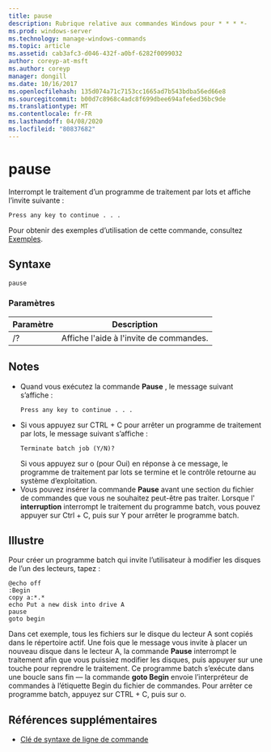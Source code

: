 ```yaml
---
title: pause
description: Rubrique relative aux commandes Windows pour * * * *-
ms.prod: windows-server
ms.technology: manage-windows-commands
ms.topic: article
ms.assetid: cab3afc3-d046-432f-a0bf-6282f0099032
author: coreyp-at-msft
ms.author: coreyp
manager: dongill
ms.date: 10/16/2017
ms.openlocfilehash: 135d074a71c7153cc1665ad7b543bdba56ed66e8
ms.sourcegitcommit: b00d7c8968c4adc8f699dbee694afe6ed36bc9de
ms.translationtype: MT
ms.contentlocale: fr-FR
ms.lasthandoff: 04/08/2020
ms.locfileid: "80837682"
---
```

# <a name="pause"></a>pause



Interrompt le traitement d’un programme de traitement par lots et affiche l’invite suivante :
```
Press any key to continue . . .
```
Pour obtenir des exemples d’utilisation de cette commande, consultez [Exemples](#BKMK_examples).

## <a name="syntax"></a>Syntaxe

```
pause
```

### <a name="parameters"></a>Paramètres

|Paramètre|Description|
|---------|-----------|
|/?|Affiche l'aide à l'invite de commandes.|

## <a name="remarks"></a>Notes

- Quand vous exécutez la commande **Pause** , le message suivant s’affiche :  
  ```
  Press any key to continue . . .
  ```  
- Si vous appuyez sur CTRL + C pour arrêter un programme de traitement par lots, le message suivant s’affiche :  
  ```
  Terminate batch job (Y/N)?
  ```  
  Si vous appuyez sur o (pour Oui) en réponse à ce message, le programme de traitement par lots se termine et le contrôle retourne au système d’exploitation.
- Vous pouvez insérer la commande **Pause** avant une section du fichier de commandes que vous ne souhaitez peut-être pas traiter. Lorsque l' **interruption** interrompt le traitement du programme batch, vous pouvez appuyer sur Ctrl + C, puis sur Y pour arrêter le programme batch.

## <a name="examples"></a><a name=BKMK_examples></a>Illustre

Pour créer un programme batch qui invite l’utilisateur à modifier les disques de l’un des lecteurs, tapez :
```
@echo off 
:Begin 
copy a:*.* 
echo Put a new disk into drive A 
pause 
goto begin
```
Dans cet exemple, tous les fichiers sur le disque du lecteur A sont copiés dans le répertoire actif. Une fois que le message vous invite à placer un nouveau disque dans le lecteur A, la commande **Pause** interrompt le traitement afin que vous puissiez modifier les disques, puis appuyer sur une touche pour reprendre le traitement. Ce programme batch s’exécute dans une boucle sans fin — la commande **goto Begin** envoie l’interpréteur de commandes à l’étiquette Begin du fichier de commandes. Pour arrêter ce programme batch, appuyez sur CTRL + C, puis sur o.

## <a name="additional-references"></a>Références supplémentaires

- [Clé de syntaxe de ligne de commande](command-line-syntax-key.md)